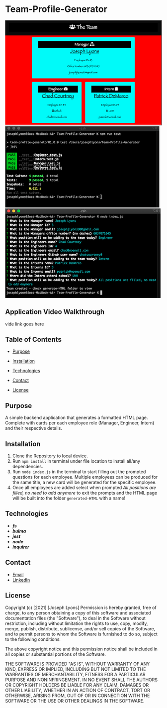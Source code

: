 # Team-Profile-Generator

![image of card](./assests/employee-card.png)
![image of test](./assests/tests.png) 
![image of prompts](./assests/prompts.png) 

## Application Video Walkthrough

vide link goes here 

## Table of Contents

* [Purpose](#Purpose)

* [Installation](#Installation)

* [Technologies](#Technologies)

* [Contact](#Contact)

* [License](#License)

## Purpose

A simple backend application that generates a formatted HTML page. Complete with cards per each employee role (Manager, Engineer, Intern) and their respective details.

## Installation

1. Clone the Repository to local device.
2. Run `npm install` in terminal under file location to install all/any dependencies.
3. Run `node index.js` in the terminal to start filling out the prompted questions for each employee. Multiple employees can be produced for the same title, a new card will be generated for the specific employee. 
4. Once all employees are added select when prompted *All positions are filled, no need to add anymore* to exit the prompts and the HTML page will be built into the folder `generated-HTML` with a name!  


## Technologies

* ***fs***
* ***bulma*** 
*  ***jest***
* ***node*** 
* ***inquirer***

## Contact

* [Email](mailto:josephjlyons90@gmail.com)
* [LinkedIn](www.linkedin.com/in/joseph-lyons-0a2630200/)

## License

Copyright (c) [2021] [Joseph Lyons]
Permission is hereby granted, free of charge, to any person obtaining a copy of this software and associated documentation files (the "Software"), to deal in the Software without restriction, including without limitation the rights to use, copy, modify, merge, publish, distribute, sublicense, and/or sell copies of the Software, and to permit persons to whom the Software is furnished to do so, subject to the following conditions:

The above copyright notice and this permission notice shall be included in all copies or substantial portions of the Software.

THE SOFTWARE IS PROVIDED "AS IS", WITHOUT WARRANTY OF ANY KIND, EXPRESS OR IMPLIED, INCLUDING BUT NOT LIMITED TO THE WARRANTIES OF MERCHANTABILITY, FITNESS FOR A PARTICULAR PURPOSE AND NONINFRINGEMENT. IN NO EVENT SHALL THE AUTHORS OR COPYRIGHT HOLDERS BE LIABLE FOR ANY CLAIM, DAMAGES OR OTHER LIABILITY, WHETHER IN AN ACTION OF CONTRACT, TORT OR OTHERWISE, ARISING FROM, OUT OF OR IN CONNECTION WITH THE SOFTWARE OR THE USE OR OTHER DEALINGS IN THE SOFTWARE.
